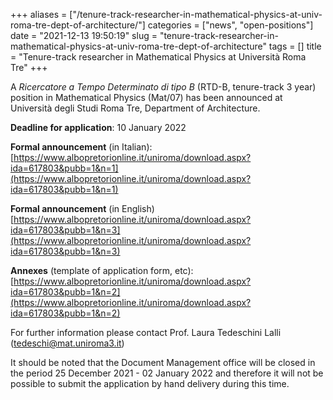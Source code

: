 +++
aliases = ["/tenure-track-researcher-in-mathematical-physics-at-univ-roma-tre-dept-of-architecture/"]
categories = ["news", "open-positions"]
date = "2021-12-13 19:50:19"
slug = "tenure-track-researcher-in-mathematical-physics-at-univ-roma-tre-dept-of-architecture"
tags = []
title = "Tenure-track researcher in Mathematical Physics at Università Roma Tre"
+++

A *Ricercatore a Tempo Determinato di tipo B* (RTD-B, tenure-track 3
year) position in Mathematical Physics (Mat/07) has been announced at
Università degli Studi Roma Tre, Department of Architecture.  
  
**Deadline for application**: 10 January 2022  
  
**Formal announcement** (in Italian):  
[https://www.albopretorionline.it/uniroma/download.aspx?ida=617803&pubb=1&n=1](https://www.albopretorionline.it/uniroma/download.aspx?ida=617803&pubb=1&n=1)  
  
**Formal announcement** (in English)  
[https://www.albopretorionline.it/uniroma/download.aspx?ida=617803&pubb=1&n=3](https://www.albopretorionline.it/uniroma/download.aspx?ida=617803&pubb=1&n=3)  
  
**Annexes** (template of application form, etc):  
[https://www.albopretorionline.it/uniroma/download.aspx?ida=617803&pubb=1&n=2](https://www.albopretorionline.it/uniroma/download.aspx?ida=617803&pubb=1&n=2)

For further information please contact Prof. Laura Tedeschini Lalli
([tedeschi@mat.uniroma3.it](tedeschi@mat.uniroma3.it))  
  
It should be noted that the Document Management office will be closed in
the period 25 December 2021 - 02 January 2022 and therefore it will not
be possible to submit the application by hand delivery during this time.

